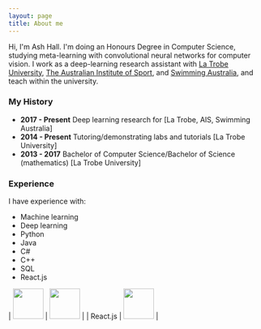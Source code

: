 ```yaml
---
layout: page
title: About me
---
```


Hi, I'm Ash Hall. I'm doing an Honours Degree in Computer Science, studying meta-learning with convolutional neural networks for computer vision.
I work as a deep-learning research assistant with [La Trobe University](https://www.latrobe.edu.au/), [The Australian Institute of Sport](https://www.ausport.gov.au/ais), and [Swimming Australia](https://www.swimming.org.au/home.aspx), and teach within the university.


### My History

- __2017 - Present__ Deep learning research for [La Trobe, AIS, Swimming Australia]
- __2014 - Present__ Tutoring/demonstrating labs and tutorials [La Trobe University]
- __2013 - 2017__ Bachelor of Computer Science/Bachelor of Science (mathematics) [La Trobe University]

### Experience
I have experience with:
- Machine learning
- Deep learning
- Python
- Java
- C#
- C++
- SQL
- React.js


| <img src="./img/avatar-icon.png" width="60"/> | <img src="./img/avatar-icon.png" width="60"/> |
| React.js | <img src="./img/avatar-icon.png" width="60"/> |
